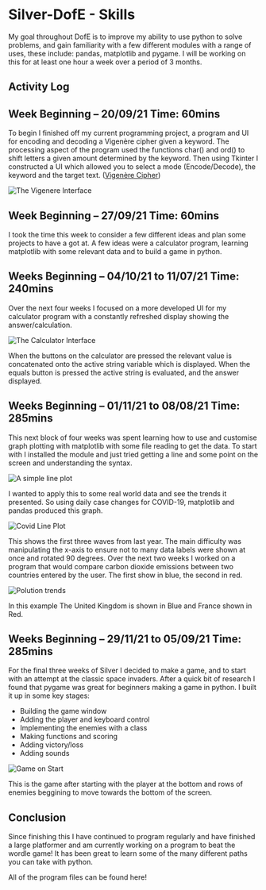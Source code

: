 # Silver-DofE - Skills

My goal throughout DofE is to improve my ability to use python to solve problems, and gain familiarity with a few different modules with a range of uses, these include: pandas, matplotlib and pygame. I will be working on this for at least one hour a week over a period of 3 months.

## Activity Log

## Week Beginning – 20/09/21 Time: 60mins

To begin I finished off my current programming project, a program and UI for encoding and decoding a Vigenère cipher given a keyword. The processing aspect of the program used the functions char() and ord() to shift letters a given amount determined by the keyword. Then using Tkinter I constructed a UI which allowed you to select a mode (Encode/Decode), the keyword and the target text.
([Vigenère Cipher](https://en.wikipedia.org/wiki/Vigen%C3%A8re_cipher))

![The Vigenere Interface](Vigenere_Cipher/vigenereUI.png "Vigenere Interface")

## Week Beginning – 27/09/21 Time: 60mins

I took the time this week to consider a few different ideas and plan some projects to have a got at. A few ideas were a calculator program, learning matplotlib with some relevant data and to build a game in python.

## Weeks Beginning – 04/10/21 to 11/07/21 Time: 240mins

Over the next four weeks I focused on a more developed UI for my calculator program with a constantly refreshed display showing the answer/calculation.

![The Calculator Interface](Calculator/calculatorUI.png "Calculator Interface")


When the buttons on the calculator are pressed the relevant value is concatenated onto the active string variable which is displayed. When the equals button is pressed the active string is evaluated, and the answer displayed.

## Weeks Beginning – 01/11/21 to 08/08/21 Time: 285mins

This next block of four weeks was spent learning how to use and customise graph plotting with matplotlib with some file reading to get the data. To start with I installed the module and just tried getting a line and some point on the screen and understanding the syntax.

![A simple line plot](Graphing/simplePlot.png "A simple line plot")

I wanted to apply this to some real world data and see the trends it presented. So using daily case changes for COVID-19, matplotlib and pandas produced this graph.

![Covid Line Plot](Graphing/covidPlot.png "Covid Line Plot")

This shows the first three waves from last year. The main difficulty was manipulating the x-axis to ensure not to many data labels were shown at once and rotated 90 degrees. Over the next two weeks I worked on a program that would compare carbon dioxide emissions between two countries entered by the user.  The first show in blue, the second in red.

![Polution trends](Graphing/climatePlot.png "Polution trends")

In this example The United Kingdom is shown in Blue and France shown in Red.

## Weeks Beginning – 29/11/21 to 05/09/21 Time: 285mins

For the final three weeks of Silver I decided to make a game, and to start with an attempt at the classic space invaders. After a quick bit of research I found that pygame was great for beginners making a game in python. I built it up in some key stages:

- Building the game window
- Adding the player and keyboard control
- Implementing the enemies with a class
- Making functions and scoring
- Adding victory/loss
- Adding sounds

![Game on Start](Space_Invaders/start.png "The start of the game")

This is the game after starting with the player at the bottom and rows of enemies beggining to move towards the bottom of the screen.

## Conclusion

Since finishing this I have continued to program regularly and have finished a large platformer and am currently working on a program to beat the wordle game! It has been great to learn some of the many different paths you can take with python.

All of the program files can be found here!